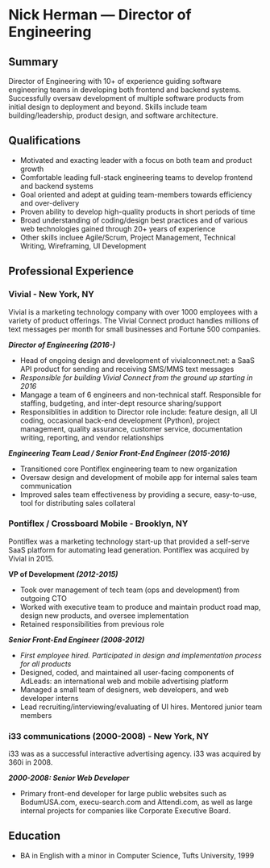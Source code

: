 # Nick Herman — Director of Engineering

## Summary
Director of Engineering with 10+ of experience guiding software engineering teams in developing both frontend and backend systems. Successfully oversaw development of multiple software products from initial design to deployment and beyond. Skills include team building/leadership, product design, and software architecture.


## Qualifications

* Motivated and exacting leader with a focus on both team and product growth
* Comfortable leading full-stack engineering teams to develop frontend and backend systems
* Goal oriented and adept at guiding team-members towards efficiency and over-delivery
* Proven ability to develop high-quality products in short periods of time
* Broad understanding of coding/design best practices and of various web technologies gained through 20+ years of experience
* Other skills incluee Agile/Scrum, Project Management, Technical Writing, Wireframing, UI Development

  
## Professional Experience 

### Vivial - New York, NY
Vivial is a marketing technology company with over 1000 employees with a variety of product offerings. The Vivial Connect product handles millions of text messages per month for small businesses and Fortune 500 companies.

**_Director of Engineering (2016-)_**  

* Head of ongoing design and development of vivialconnect.net: a SaaS API product for sending and receiving SMS/MMS text messages
* *Responsible for building Vivial Connect from the ground up starting in 2016*
* Mangage a team of 6 engineers and non-technical staff. Responsible for staffing, budgeting, and inter-dept resource sharing/support
* Responsiblities in addition to Director role include: feature design, all UI coding, occasional back-end development (Python), project management, quality assurance, customer service, documentation writing, reporting, and vendor relationships

**_Engineering Team Lead / Senior Front-End Engineer (2015-2016)_**  

* Transitioned core Pontiflex engineering team to new organization
* Oversaw design and development of mobile app for internal sales team communication
* Improved sales team effectiveness by providing a secure, easy-to-use, tool for distributing sales collateral

### Pontiflex / Crossboard Mobile - Brooklyn, NY
Pontiflex was a marketing technology start-up that provided a self-serve SaaS platform for automating lead generation. Pontiflex was acquired by Vivial in 2015.

**VP of Development _(2012-2015)_**  

* Took over management of tech team (ops and development) from outgoing CTO
* Worked with executive team to produce and maintain product road map, design new products, and oversee implementation
* Retained responsibilities from previous role

**_Senior Front-End Engineer (2008-2012)_**  

* *First employee hired. Participated in design and implementation process for all products*
* Designed, coded, and maintained all user-facing components of AdLeads: an international web and mobile advertising platform
* Managed a small team of designers, web developers, and web developer interns
* Lead recruiting/interviewing/evaluating of UI hires. Mentored junior team members

### i33 communications (2000-2008) - New York, NY
i33 was as a successful interactive advertising agency. i33 was acquired by 360i in 2008.

**_2000-2008: Senior Web Developer_**  

* Primary front-end developer for large public websites such as BodumUSA.com, execu-search.com and Attendi.com, as well as large internal projects for companies like Corporate Executive Board.


## Education 

* BA in English with a minor in Computer Science, Tufts University, 1999





